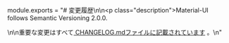 module.exports = "# 変更履歴\n\n<p class=\"description\">Material-UI follows Semantic Versioning 2.0.0.</p>\n\n重要な変更はすべて[ CHANGELOG.mdファイルに記載されています](https://github.com/Foso/material-ui/blob/master/CHANGELOG.md) 。\n"